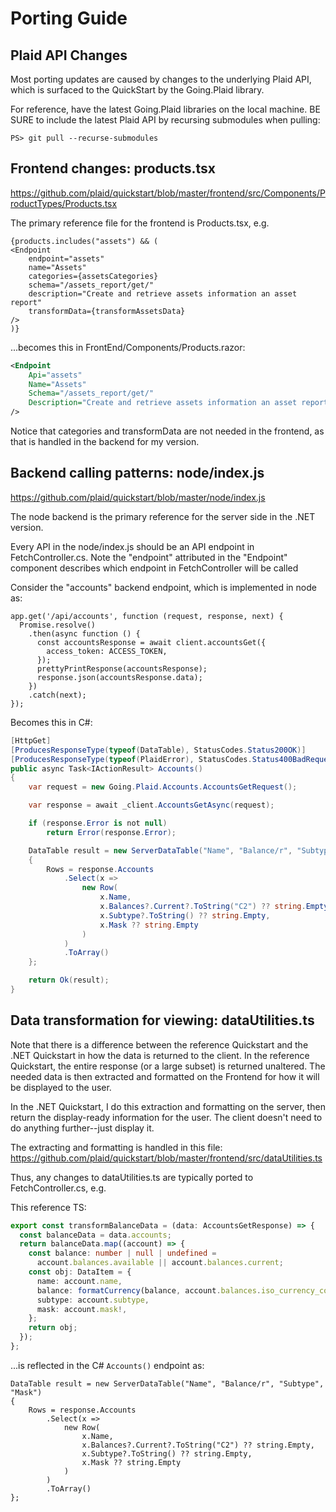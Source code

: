 # Porting Guide

## Plaid API Changes

Most porting updates are caused by changes to the underlying Plaid API, which is surfaced
to the QuickStart by the Going.Plaid library.

For reference, have the latest Going.Plaid libraries on the local machine. 
BE SURE to include the latest Plaid API by recursing submodules when pulling:

```
PS> git pull --recurse-submodules
```

## Frontend changes: products.tsx

https://github.com/plaid/quickstart/blob/master/frontend/src/Components/ProductTypes/Products.tsx

The primary reference file for the frontend is Products.tsx, e.g.

``` TS
{products.includes("assets") && (
<Endpoint
    endpoint="assets"
    name="Assets"
    categories={assetsCategories}
    schema="/assets_report/get/"
    description="Create and retrieve assets information an asset report"
    transformData={transformAssetsData}
/>
)}
```

...becomes this in FrontEnd/Components/Products.razor:

``` xml
<Endpoint
    Api="assets"
    Name="Assets"
    Schema="/assets_report/get/"
    Description="Create and retrieve assets information an asset report"
/>
```

Notice that categories and transformData are not needed in the frontend, as that is handled in the backend for my version.

## Backend calling patterns: node/index.js

https://github.com/plaid/quickstart/blob/master/node/index.js

The node backend is the primary reference for the server side in the .NET version.

Every API in the node/index.js should be an API endpoint in FetchController.cs. Note the "endpoint" attributed in the "Endpoint" component describes which 
endpoint in FetchController will be called

Consider the "accounts" backend endpoint, which is implemented in node as:

``` TS
app.get('/api/accounts', function (request, response, next) {
  Promise.resolve()
    .then(async function () {
      const accountsResponse = await client.accountsGet({
        access_token: ACCESS_TOKEN,
      });
      prettyPrintResponse(accountsResponse);
      response.json(accountsResponse.data);
    })
    .catch(next);
});
```

Becomes this in C#:

``` c#
[HttpGet]
[ProducesResponseType(typeof(DataTable), StatusCodes.Status200OK)]
[ProducesResponseType(typeof(PlaidError), StatusCodes.Status400BadRequest)]
public async Task<IActionResult> Accounts()
{
    var request = new Going.Plaid.Accounts.AccountsGetRequest();

    var response = await _client.AccountsGetAsync(request);

    if (response.Error is not null)
        return Error(response.Error);

    DataTable result = new ServerDataTable("Name", "Balance/r", "Subtype", "Mask")
    {
        Rows = response.Accounts
            .Select(x =>
                new Row(
                    x.Name,
                    x.Balances?.Current?.ToString("C2") ?? string.Empty,
                    x.Subtype?.ToString() ?? string.Empty,
                    x.Mask ?? string.Empty
                )
            )
            .ToArray()
    };

    return Ok(result);
}
```

## Data transformation for viewing: dataUtilities.ts

Note that there is a difference between the reference Quickstart and the .NET Quickstart in how the data is returned to the client.
In the reference Quickstart, the entire response (or a large subset) is returned unaltered. 
The needed data is then extracted and formatted on the Frontend for how it will be displayed to the user.

In the .NET Quickstart, I do this extraction and formatting on the server, then return the display-ready information for the user. 
The client doesn't need to do anything further--just display it.

The extracting and formatting is handled in this file: https://github.com/plaid/quickstart/blob/master/frontend/src/dataUtilities.ts

Thus, any changes to dataUtilities.ts are typically ported to FetchController.cs, e.g.

This reference TS:

``` ts
export const transformBalanceData = (data: AccountsGetResponse) => {
  const balanceData = data.accounts;
  return balanceData.map((account) => {
    const balance: number | null | undefined =
      account.balances.available || account.balances.current;
    const obj: DataItem = {
      name: account.name,
      balance: formatCurrency(balance, account.balances.iso_currency_code),
      subtype: account.subtype,
      mask: account.mask!,
    };
    return obj;
  });
};
```

...is reflected in the C# `Accounts()` endpoint as:

```
DataTable result = new ServerDataTable("Name", "Balance/r", "Subtype", "Mask")
{
    Rows = response.Accounts
        .Select(x =>
            new Row(
                x.Name,
                x.Balances?.Current?.ToString("C2") ?? string.Empty,
                x.Subtype?.ToString() ?? string.Empty,
                x.Mask ?? string.Empty
            )
        )
        .ToArray()
};
```

